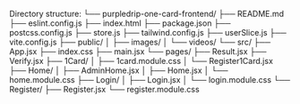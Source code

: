Directory structure:
└── purpledrip-one-card-frontend/
    ├── README.md
    ├── eslint.config.js
    ├── index.html
    ├── package.json
    ├── postcss.config.js
    ├── store.js
    ├── tailwind.config.js
    ├── userSlice.js
    ├── vite.config.js
    ├── public/
    │   ├── images/
    │   └── videos/
    └── src/
        ├── App.jsx
        ├── index.css
        ├── main.jsx
        └── pages/
            ├── Result.jsx
            ├── Verify.jsx
            ├── 1Card/
            │   ├── 1card.module.css
            │   └── Register1Card.jsx
            ├── Home/
            │   ├── AdminHome.jsx
            │   ├── Home.jsx
            │   └── home.module.css
            ├── Login/
            │   ├── Login.jsx
            │   └── login.module.css
            └── Register/
                ├── Register.jsx
                └── register.module.css
